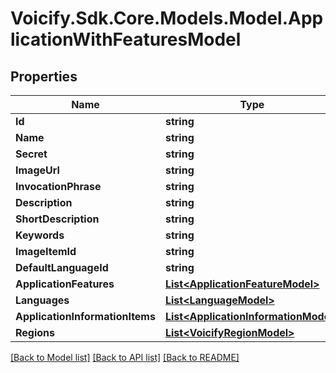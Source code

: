 # Voicify.Sdk.Core.Models.Model.ApplicationWithFeaturesModel
## Properties

Name | Type | Description | Notes
------------ | ------------- | ------------- | -------------
**Id** | **string** |  | [optional] 
**Name** | **string** |  | [optional] 
**Secret** | **string** |  | [optional] 
**ImageUrl** | **string** |  | [optional] 
**InvocationPhrase** | **string** |  | [optional] 
**Description** | **string** |  | [optional] 
**ShortDescription** | **string** |  | [optional] 
**Keywords** | **string** |  | [optional] 
**ImageItemId** | **string** |  | [optional] 
**DefaultLanguageId** | **string** |  | [optional] 
**ApplicationFeatures** | [**List&lt;ApplicationFeatureModel&gt;**](ApplicationFeatureModel.md) |  | [optional] 
**Languages** | [**List&lt;LanguageModel&gt;**](LanguageModel.md) |  | [optional] 
**ApplicationInformationItems** | [**List&lt;ApplicationInformationModel&gt;**](ApplicationInformationModel.md) |  | [optional] 
**Regions** | [**List&lt;VoicifyRegionModel&gt;**](VoicifyRegionModel.md) |  | [optional] 

[[Back to Model list]](../README.md#documentation-for-models) [[Back to API list]](../README.md#documentation-for-api-endpoints) [[Back to README]](../README.md)


